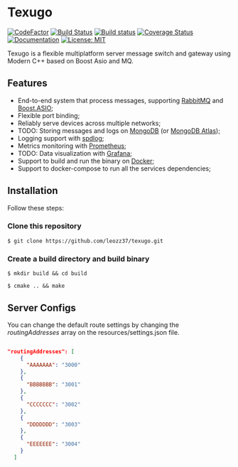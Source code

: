 # Texugo

[![CodeFactor](https://www.codefactor.io/repository/github/leozz37/texugo/badge)](https://www.codefactor.io/repository/github/leozz37/texugo)
[![Build Status](https://travis-ci.com/leozz37/texugo.svg?branch=master)](https://travis-ci.com/leozz37/texugo)
[![Build status](https://ci.appveyor.com/api/projects/status/qqp2al1e827jx70m?svg=true)](https://ci.appveyor.com/project/leozz37/texugo)
[![Coverage Status](https://coveralls.io/repos/github/leozz37/texugo/badge.svg?branch=master)](https://coveralls.io/github/leozz37/texugo?branch=master)
[![Documentation](https://codedocs.xyz/leozz37/texugo.svg)](https://codedocs.xyz/leozz37/texugo/)
[![License: MIT](https://img.shields.io/badge/License-MIT-yellow.svg)](https://opensource.org/licenses/MIT)

Texugo is a flexible multiplatform server message switch and gateway using Modern C++ based on Boost Asio and MQ.

## Features

- End-to-end system that process messages, supporting [RabbitMQ](https://www.rabbitmq.com/) and [Boost.ASIO](https://www.boost.org/doc/libs/1_66_0/doc/html/boost_asio.html);
- Flexible port binding;
- Reliably serve devices across multiple networks;
- TODO: Storing messages and logs on [MongoDB](https://www.mongodb.com/) (or [MongoDB Atlas](https://www.mongodb.com/cloud/atlas));
- Logging support with [spdlog](https://github.com/gabime/spdlog);
- Metrics monitoring with [Prometheus](https://prometheus.io/);
- TODO: Data visualization with [Grafana](https://grafana.com/);
- Support to build and run the binary on [Docker](https://www.docker.com/);
- Support to docker-compose to run all the services dependencies;

## Installation

Follow these steps:

### Clone this repository

`$ git clone https://github.com/leozz37/texugo.git`

### Create a build directory and build binary

`$ mkdir build && cd build`

`$ cmake .. && make`

## Server Configs

You can change the default route settings by changing the _routingAddresses_ array on the resources/settings.json file.

```settings.json

"routingAddresses": [
    {
      "AAAAAAA": "3000"
    },
    {
      "BBBBBBB": "3001"
    },
    {
      "CCCCCCC": "3002"
    },
    {
      "DDDDDDD": "3003"
    },
    {
      "EEEEEEE": "3004"
    }
  ]
```
